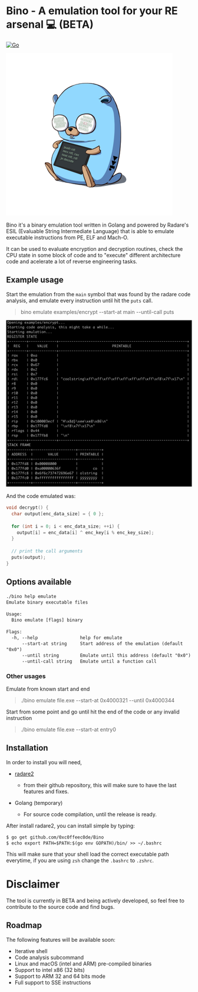 # Bino - A emulation tool for your RE arsenal 💻 (BETA)
[![Go](https://github.com/0xc0ffeec0de/Bino/actions/workflows/go.yml/badge.svg)](https://github.com/0xc0ffeec0de/Bino/actions/workflows/go.yml)

![Bino](images/bino.png)

Bino it's a binary emulation tool written in Golang and powered by Radare's ESIL (Evaluable String Intermediate Language) that is able to emulate executable instructions from PE, ELF and Mach-O. 

It can be used to evaluate encryption and decryption routines, check the CPU state in some block of code and to "execute" different architecture code and acelerate a lot of reverse engineering tasks.

## Example usage

Start the emulation from the `main` symbol that was found by the radare code analysis, and emulate every instruction until hit the `puts` call.

> bino emulate examples/encrypt --start-at main --until-call puts

![](images/example.png)

And the code emulated was:

```c
void decrypt() {
  char output[enc_data_size] = { 0 };

  for (int i = 0; i < enc_data_size; ++i) {
    output[i] = enc_data[i] ^ enc_key[i % enc_key_size];
  }

  // print the call arguments
  puts(output);
}
```

## Options available
```
./bino help emulate
Emulate binary executable files

Usage:
  Bino emulate [flags] binary

Flags:
  -h, --help                help for emulate
      --start-at string     Start address of the emulation (default "0x0")
      --until string        Emulate until this address (default "0x0")
      --until-call string   Emulate until a function call
```
### Other usages 

Emulate from known start and end

> ./bino emulate file.exe --start-at 0x4000321 --until 0x4000344

Start from some point and go until hit the end of the code or any invalid instruction

> ./bino emulate file.exe --start-at entry0


## Installation

In order to install you will need, 

* [radare2](https://github.com/radareorg/radare2) 
    - from their github repository, this will make sure to have the last features and 
    fixes. 

* Golang (temporary)
    - For source code compilation, until the release is ready.


After install radare2, you can install simple by typing:

```
$ go get github.com/0xc0ffeec0de/Bino
$ echo export PATH=$PATH:$(go env GOPATH)/bin/ >> ~/.bashrc
```

This will make sure that your shell load the correct executable path everytime, if you are using `zsh` change the `.bashrc` to `.zshrc`.


# Disclaimer

The tool is currently in BETA and being actively developed, so feel free to contribute to the source code and find bugs.


## Roadmap

The following features will be available soon:

* Iterative shell
* Code analysis subcommand
* Linux and macOS (intel and ARM) pre-compiled binaries
* Support to intel x86 (32 bits)
* Support to ARM 32 and 64 bits mode
* Full support to SSE instructions


